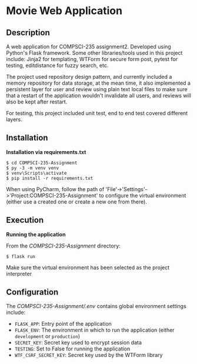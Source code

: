 # Movie Web Application

## Description

A web application for COMPSCI-235 assignment2. Developed using Python's Flask framework. Some other libraries/tools used in this project include: Jinja2 for templating, WTForm for secure form post, pytest for testing, editdistance for fuzzy search, etc.

The project used repository design pattern, and currently included a memory repository for data storage, at the mean time, it also implemented a persistent layer for user and review using plain text local files to make sure that a restart of the application wouldn't invalidate all users, and reviews will also be kept after restart.

For testing, this project included unit test, end to end test covered different layers.

## Installation

**Installation via requirements.txt**

```shell
$ cd COMPSCI-235-Assignment
$ py -3 -m venv venv
$ venv\Scripts\activate
$ pip install -r requirements.txt
```

When using PyCharm, follow the path of 'File'->'Settings'->'Project:COMPSCI-235-Assignment' to configure the virtual environment (either use a created one or create a new one from there).

## Execution

**Running the application**

From the *COMPSCI-235-Assignment* directory:
````shell
$ flask run
```` 

Make sure the virtual environment has been selected as the project interpreter

## Configuration

The *COMPSCI-235-Assignment/.env* contains global environment settings include:

- `FLASK_APP`: Entry point of the application
- `FLASK_ENV`: The environment in which to run the application (either `development` or `production`)
- `SECRET_KEY`: Secret key used to encrypt session data
- `TESTING`: Set to False for running the application
- `WTF_CSRF_SECRET_KEY`: Secret key used by the WTForm library

